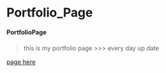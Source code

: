 # Portfolio_Page
####  PortfolioPage
> 
> this is my portfolio page  >>> every day up date
>　

<a href="https://suzin.dev/Page/index.html"> page here</a>
